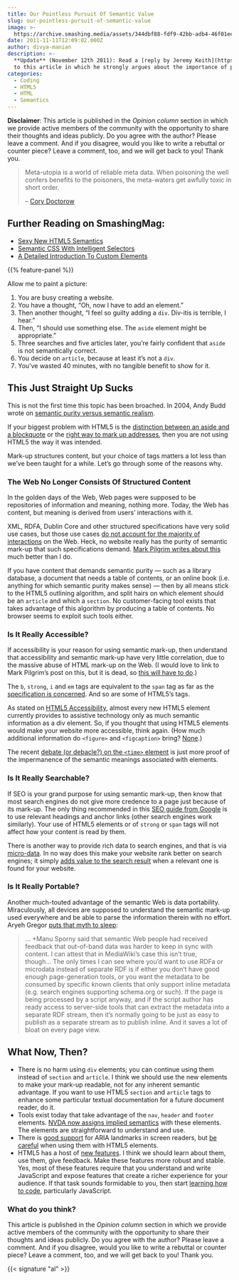 ```yaml
---
title: Our Pointless Pursuit Of Semantic Value
slug: our-pointless-pursuit-of-semantic-value
image: >-
  https://archive.smashing.media/assets/344dbf88-fdf9-42bb-adb4-46f01eedd629/6f3bd866-9452-4555-9ede-c357222dd0d3/article-footer-code-illu-opt.jpg
date: 2011-11-11T12:09:02.000Z
author: divya-manian
description: >-
  **Update** (November 12th 2011): Read a [reply by Jeremy Keith](https://www.smashingmagazine.com/2011/11/12/pursuing-semantic-value/)
  to this article in which he strongly argues about the importance of pursuing semantic value and addresses issues discussed in the article as well as in the comments here on Smashing Magazine.
categories:
  - Coding
  - HTML5
  - HTML
  - Semantics
---
```

<strong>Disclaimer</strong>: This article is published in the <em>Opinion column</em> section in which we provide active members of the community with the opportunity to share their thoughts and ideas publicly. Do you agree with the author? Please leave a comment. And if you disagree, would you like to write a rebuttal or counter piece? Leave a comment, too, and we will get back to you! Thank you.
<blockquote>Meta-utopia is a world of reliable meta data. When poisoning the well confers benefits to the poisoners, the meta-waters get awfully toxic in short order.

– <a href="https://www.well.com/~doctorow/metacrap.htm">Cory Doctorow</a></blockquote>

## <span class="rh">Further Reading</span> on SmashingMag:

*   [Sexy New HTML5 Semantics](https://www.smashingmagazine.com/2011/11/html5-semantics/)
*   [Semantic CSS With Intelligent Selectors](https://www.smashingmagazine.com/2013/08/semantic-css-with-intelligent-selectors/)
*   [A Detailed Introduction To Custom Elements](https://www.smashingmagazine.com/2014/03/introduction-to-custom-elements/)

{{% feature-panel %}}

Allow me to paint a picture:

1.  You are busy creating a website.
2.  You have a thought, “Oh, now I have to add an element.”
3.  Then another thought, “I feel so guilty adding a `div`. Div-itis is terrible, I hear.”
4.  Then, “I should use something else. The `aside` element might be appropriate.”
5.  Three searches and five articles later, you’re fairly confident that `aside` is not semantically correct.
6.  You decide on `article`, because at least it’s not a `div`.
7.  You’ve wasted 40 minutes, with no tangible benefit to show for it.</p>

## This Just Straight Up Sucks

This is not the first time this topic has been broached. In 2004, Andy Budd wrote on <a href="https://www.andybudd.com/archives/2004/05/semantic_coding/">semantic purity versus semantic realism</a>.

If your biggest problem with HTML5 is the <a href="https://www.impressivewebs.com/aside-vs-blockquote-html5/">distinction between an aside and a blockquote</a> or the <a href="https://twitter.theinfo.org/29661575610630145">right way to mark up addresses</a>, then you are not using HTML5 the way it was intended.

Mark-up structures content, but your choice of tags matters a lot less than we’ve been taught for a while. Let’s go through some of the reasons why.</p>

### The Web No Longer Consists Of Structured Content

In the golden days of the Web, Web pages were supposed to be repositories of information and meaning, nothing more. Today, the Web has content, but meaning is derived from users’ interactions with it.

XML, RDFA, Dublin Core and other structured specifications have very solid use cases, but those use cases <a href="https://www.alexa.com/topsites">do not account for the majority of interactions</a> on the Web. Heck, no website really has the purity of semantic mark-up that such specifications demand. <a href="https://web.archive.org/web/20060428021228/https://diveintomark.org/archives/2002/12/30/the_tag_soup_of_a_new_generation">Mark Pilgrim writes about this</a> much better than I do.

If you have content that demands semantic purity — such as a library database, a document that needs a table of contents, or an online book (i.e. anything for which semantic purity makes sense) — then by all means stick to the HTML5 outlining algorithm, and split hairs on which element should be an <code>article</code> and which a <code>section</code>. No customer-facing tool exists that takes advantage of this algorithm by producing a table of contents. No browser seems to exploit such tools either.</p>

### Is It Really Accessible?

If accessibility is your reason for using semantic mark-up, then understand that accessibility and semantic mark-up have very little correlation, due to the massive abuse of HTML mark-up on the Web. (I would love to link to Mark Pilgrim’s post on this, but it is dead, so <a href="https://krijnhoetmer.nl/irc-logs/whatwg/20090604#l-877">this will have to do</a>.)

The <code>b</code>, <code>strong</code>, <code>i</code> and <code>em</code> tags are equivalent to the <code>span</code> tag as far as the <a href="https://www.w3.org/TR/2011/WD-html-aapi-20110414/">specification is concerned</a>. And so are some of HTML5’s tags.

As stated on <a href="https://www.html5accessibility.com/">HTML5 Accessibility</a>, almost every new HTML5 element currently provides to assistive technology only as much semantic information as a div element. So, if you thought that using HTML5 elements would make your website more accessible, think again. (How much additional information do <code>&lt;figure&gt;</code> and <code>&lt;figcaption&gt;</code> bring? <a href="https://www.paciellogroup.com/blog/2011/08/html5-accessibility-chops-the-figure-and-figcaption-elements/">None</a>.)

The recent <a href="https://html5doctor.com/time-and-data-element/">debate (or debacle?) on the <code>&lt;time&gt;</code> element</a> is just more proof of the impermanence of the semantic meanings associated with elements.</p>

### Is It Really Searchable?

If SEO is your grand purpose for using semantic mark-up, then know that most search engines do not give more credence to a page just because of its mark-up. The only thing recommended in this <a href="https://www.google.com/support/webmasters/bin/answer.py?hl=en&amp;answer=35291">SEO guide from Google</a> is to use relevant headings and anchor links (other search engines work similarly). Your use of HTML5 elements or of <code>strong</code> or <code>span</code> tags will not affect how your content is read by them.

There is another way to provide rich data to search engines, and that is via <a href="https://schema.org/">micro-data</a>. In no way does this make your website rank better on search engines; it simply <a href="https://www.google.com/support/webmasters/bin/answer.py?answer=1211158">adds value to the search result</a> when a relevant one is found for your website.</p>

### Is It Really Portable?

Another much-touted advantage of the semantic Web is data portability. Miraculously, all devices are supposed to understand the semantic mark-up used everywhere and be able to parse the information therein with no effort. Aryeh Gregor <a href="https://plus.google.com/105458233028934590147/posts/Q2Wnvy1ysBD">puts that myth to sleep</a>:
<blockquote>… +Manu Sporny said that semantic Web people had received feedback that out-of-band data was harder to keep in sync with content. I can attest that in MediaWiki’s case this isn’t true, though… The only times I can see where you’d want to use RDFa or microdata instead of separate RDF is if either you don’t have good enough page-generation tools, or you want the metadata to be consumed by specific known clients that only support inline metadata (e.g. search engines supporting schema.org or such). If the page is being processed by a script anyway, and if the script author has ready access to server-side tools that can extract the metadata into a separate RDF stream, then it’s normally going to be just as easy to publish as a separate stream as to publish inline. And it saves a lot of bloat on every page view.</blockquote>

## What Now, Then?

*   There is no harm using `div` elements; you can continue using them instead of `section` and `article`. I think we should use the new elements to make your mark-up readable, not for any inherent semantic advantage. If you want to use HTML5 `section` and `article` tags to enhance some particular textual documentation for a future document reader, do it.
*   Tools exist today that take advantage of the `nav`, `header` and `footer` elements. [NVDA now assigns implied semantics](https://www.accessibleculture.org/research/html5-aria-2011/) with these elements. The elements are straightforward to understand and use.
*   There is [good support](https://www.html5accessibility.com/tests/landmarks.html) for ARIA landmarks in screen readers, but [be careful](https://www.accessibleculture.org/articles/2011/04/html5-aria-2011/) when using them with HTML5 elements.
*   HTML5 has a host of [new features](https://platform.html5.org). I think we should learn about them, use them, give feedback. Make these features more robust and stable. Yes, most of these features require that you understand and write JavaScript and expose features that create a richer experience for your audience. If that task sounds formidable to you, then start [learning how to code](https://www.highercomputingforeveryone.com/), particularly JavaScript.</p>

### What do you think?

This article is published in the <em>Opinion column</em> section in which we provide active members of the community with the opportunity to share their thoughts and ideas publicly. Do you agree with the author? Please leave a comment. And if you disagree, would you like to write a rebuttal or counter piece? Leave a comment, too, and we will get back to you! Thank you.

{{< signature "al" >}}

